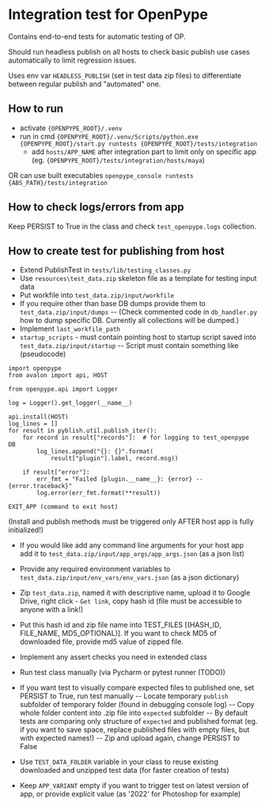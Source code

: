 Integration test for OpenPype
=============================
Contains end-to-end tests for automatic testing of OP.

Should run headless publish on all hosts to check basic publish use cases automatically
to limit regression issues.

Uses env var `HEADLESS_PUBLISH` (set in test data zip files) to differentiate between regular publish
and "automated" one.

How to run
----------
- activate `{OPENPYPE_ROOT}/.venv`
- run in cmd
`{OPENPYPE_ROOT}/.venv/Scripts/python.exe {OPENPYPE_ROOT}/start.py runtests {OPENPYPE_ROOT}/tests/integration`
  - add `hosts/APP_NAME` after integration part to limit only on specific app (eg. `{OPENPYPE_ROOT}/tests/integration/hosts/maya`)

OR can use built executables
`openpype_console runtests {ABS_PATH}/tests/integration`

How to check logs/errors from app
--------------------------------
Keep PERSIST to True in the class and check `test_openpype.logs` collection.

How to create test for publishing from host
------------------------------------------
- Extend PublishTest in `tests/lib/testing_classes.py`
- Use `resources\test_data.zip` skeleton file as a template for testing input data
- Put workfile into `test_data.zip/input/workfile`
- If you require other than base DB dumps provide them to `test_data.zip/input/dumps`
-- (Check commented code in `db_handler.py` how to dump specific DB. Currently all collections will be dumped.)
- Implement `last_workfile_path`
- `startup_scripts` - must contain pointing host to startup script saved into `test_data.zip/input/startup`
  -- Script must contain something like (pseudocode)
```
import openpype
from avalon import api, HOST

from openpype.api import Logger

log = Logger().get_logger(__name__)

api.install(HOST)
log_lines = []
for result in pyblish.util.publish_iter():
    for record in result["records"]:  # for logging to test_openpype DB
        log_lines.append("{}: {}".format(
            result["plugin"].label, record.msg))

    if result["error"]:
        err_fmt = "Failed {plugin.__name__}: {error} -- {error.traceback}"
        log.error(err_fmt.format(**result))

EXIT_APP (command to exit host)
```
(Install and publish methods must be triggered only AFTER host app is fully initialized!)
- If you would like add any command line arguments for your host app add it to `test_data.zip/input/app_args/app_args.json` (as a json list)
- Provide any required environment variables to `test_data.zip/input/env_vars/env_vars.json` (as a json dictionary)
- Zip `test_data.zip`, named it with descriptive name, upload it to Google Drive, right click - `Get link`, copy hash id (file must be accessible to anyone with a link!)
- Put this hash id and zip file name into TEST_FILES [(HASH_ID, FILE_NAME, MD5_OPTIONAL)]. If you want to check MD5 of downloaded
file, provide md5 value of zipped file.
- Implement any assert checks you need in extended class
- Run test class manually (via Pycharm or pytest runner (TODO))
- If you want test to visually compare expected files to published one, set PERSIST to True, run test manually
  -- Locate temporary `publish` subfolder of temporary folder (found in debugging console log)
  -- Copy whole folder content into .zip file into `expected` subfolder
  -- By default tests are comparing only structure of `expected` and published format (eg. if you want to save space, replace published files with empty files, but with expected names!)
  -- Zip and upload again, change PERSIST to False

- Use `TEST_DATA_FOLDER` variable in your class to reuse existing downloaded and unzipped test data (for faster creation of tests)
- Keep `APP_VARIANT` empty if you want to trigger test on latest version of app, or provide explicit value (as '2022' for Photoshop for example)
